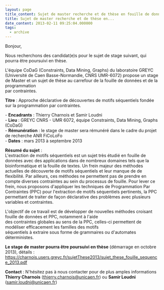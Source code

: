 ```yaml
---
layout: page
title_content: Sujet de master recherche et de thèse en fouille de données et programmation par contraintes au GREYC
title: Sujet de master recherche et de thèse en...
date_content: 2013-02-11 09:25:04.000000
tags:
  - archive
---
```

Bonjour,  
  
Nous recherchons des candidat(e)s pour le sujet de stage suivant, qui pourra
être poursuivi en thèse.  
  
  
L'équipe CoDaG (Constraints, Data Mining, Graphs) du laboratoire GREYC
(Université de Caen Basse-Normandie, CNRS UMR-6072) propose un stage de Master
et un sujet de thèse au carrefour de la fouille de données et de la
programmation  
par contraintes.  
  
 **Titre** : Approche déclarative de découvertes de motifs séquentiels fondée
sur la programmation par contraintes.  
  
\- **Encadrants** : Thierry Charnois et Samir Loudni  
\- **Lieu** : GREYC CNRS - UMR 6072, équipe Constraints, Data Mining, Graphs
(CoDaG)  
\- **Rémunération** : le stage de master sera rémunéré dans le cadre du projet
de recherche ANR FiCoLoFo  
\- **Dates** : mars 2013 à septembre 2013  
  
 **Résumé du sujet** :  
L'extraction de motifs séquentiels est un sujet très étudié en fouille de
données avec des applications dans de nombreux domaines tels que la
bioinformatique et la fouille de textes. Un frein majeur des méthodes
actuelles de découverte de motifs séquentiels et leur manque de de
flexibilité. Par ailleurs, ces méthodes ne permettent pas de prendre en compte
diverses contraintes au sein du processus de fouille. Pour lever ce frein,
nous proposons d'appliquer les techniques de Programmation Par Contraintes
(PPC) pour l'extraction de motifs séquentiels pertinents, la PPC permettant de
traiter de façon déclarative des problèmes avec plusieurs variables et
contraintes.  
  
L'objectif de ce travail est de développer de nouvelles méthodes croisant
fouille de données et PPC, notamment à l'aide  
des contraintes globales au sens de la PPC, celles-ci permettent de modéliser
efficacement les familles des motifs  
séquentiels à extraire sous forme de grammaires ou d'automates déterministes.  
  
 **Le stage de master pourra être poursuivi en thèse** (démarrage en octobre
2013), détails :  
<https://charnois.users.greyc.fr/sujetThese2013/sujet_these_fouille_sequence_2013.pdf>  
  
 **Contact** : N'hésitez pas à nous contacter pour de plus amples informations  
**Thierry Charnois**
([thierry.charnois@unicaen.fr](mailto:thierry.charnois@unicaen.fr)) ou **Samir
Loudni** ([samir.loudni@unicaen.fr](mailto:samir.loudni@unicaen.fr))  
  

